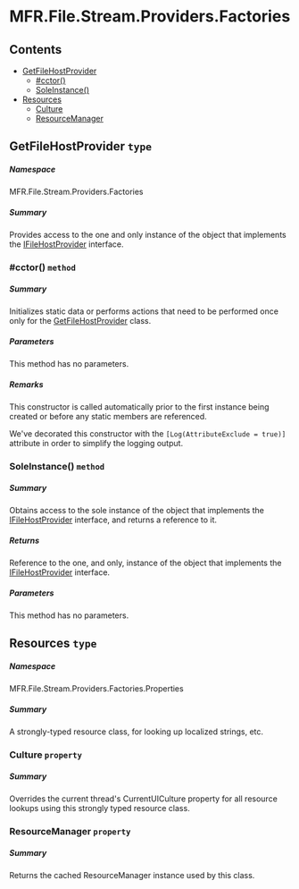 <a name='assembly'></a>
# MFR.File.Stream.Providers.Factories

## Contents

- [GetFileHostProvider](#T-MFR-File-Stream-Providers-Factories-GetFileHostProvider 'MFR.File.Stream.Providers.Factories.GetFileHostProvider')
  - [#cctor()](#M-MFR-File-Stream-Providers-Factories-GetFileHostProvider-#cctor 'MFR.File.Stream.Providers.Factories.GetFileHostProvider.#cctor')
  - [SoleInstance()](#M-MFR-File-Stream-Providers-Factories-GetFileHostProvider-SoleInstance 'MFR.File.Stream.Providers.Factories.GetFileHostProvider.SoleInstance')
- [Resources](#T-MFR-File-Stream-Providers-Factories-Properties-Resources 'MFR.File.Stream.Providers.Factories.Properties.Resources')
  - [Culture](#P-MFR-File-Stream-Providers-Factories-Properties-Resources-Culture 'MFR.File.Stream.Providers.Factories.Properties.Resources.Culture')
  - [ResourceManager](#P-MFR-File-Stream-Providers-Factories-Properties-Resources-ResourceManager 'MFR.File.Stream.Providers.Factories.Properties.Resources.ResourceManager')

<a name='T-MFR-File-Stream-Providers-Factories-GetFileHostProvider'></a>
## GetFileHostProvider `type`

##### Namespace

MFR.File.Stream.Providers.Factories

##### Summary

Provides access to the one and only instance of the object that implements the
[IFileHostProvider](#T-MFR-File-Stream-Providers-Interfaces-IFileHostProvider 'MFR.File.Stream.Providers.Interfaces.IFileHostProvider')
interface.

<a name='M-MFR-File-Stream-Providers-Factories-GetFileHostProvider-#cctor'></a>
### #cctor() `method`

##### Summary

Initializes static data or performs actions that need to be performed once only
for the
[GetFileHostProvider](#T-MFR-File-Stream-Providers-Factories-GetFileHostProvider 'MFR.File.Stream.Providers.Factories.GetFileHostProvider') class.

##### Parameters

This method has no parameters.

##### Remarks

This constructor is called automatically prior to the first instance being
created or before any static members are referenced.



We've decorated this constructor with the `[Log(AttributeExclude = true)]`
attribute in order to simplify the logging output.

<a name='M-MFR-File-Stream-Providers-Factories-GetFileHostProvider-SoleInstance'></a>
### SoleInstance() `method`

##### Summary

Obtains access to the sole instance of the object that implements the
[IFileHostProvider](#T-MFR-File-Stream-Providers-Interfaces-IFileHostProvider 'MFR.File.Stream.Providers.Interfaces.IFileHostProvider')
interface, and returns a reference to it.

##### Returns

Reference to the one, and only, instance of the object that implements the
[IFileHostProvider](#T-MFR-File-Stream-Providers-Interfaces-IFileHostProvider 'MFR.File.Stream.Providers.Interfaces.IFileHostProvider')
interface.

##### Parameters

This method has no parameters.

<a name='T-MFR-File-Stream-Providers-Factories-Properties-Resources'></a>
## Resources `type`

##### Namespace

MFR.File.Stream.Providers.Factories.Properties

##### Summary

A strongly-typed resource class, for looking up localized strings, etc.

<a name='P-MFR-File-Stream-Providers-Factories-Properties-Resources-Culture'></a>
### Culture `property`

##### Summary

Overrides the current thread's CurrentUICulture property for all
  resource lookups using this strongly typed resource class.

<a name='P-MFR-File-Stream-Providers-Factories-Properties-Resources-ResourceManager'></a>
### ResourceManager `property`

##### Summary

Returns the cached ResourceManager instance used by this class.
